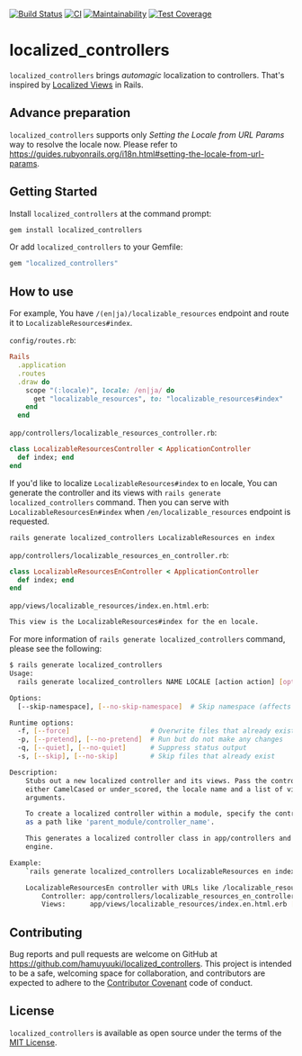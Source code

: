 [![Build Status](https://travis-ci.com/hamuyuuki/localized_controllers.svg?branch=main)](https://travis-ci.com/hamuyuuki/localized_controllers)
[![CI](https://github.com/hamuyuuki/localized_controllers/actions/workflows/ci.yml/badge.svg)](https://github.com/hamuyuuki/localized_controllers/actions/workflows/ci.yml)
[![Maintainability](https://api.codeclimate.com/v1/badges/22ce36bcfc386745e3b1/maintainability)](https://codeclimate.com/github/hamuyuuki/localized_controllers/maintainability)
[![Test Coverage](https://api.codeclimate.com/v1/badges/22ce36bcfc386745e3b1/test_coverage)](https://codeclimate.com/github/hamuyuuki/localized_controllers/test_coverage)

# localized_controllers

`localized_controllers` brings _automagic_ localization to controllers. That's inspired by [Localized Views](https://guides.rubyonrails.org/i18n.html#localized-views) in Rails.

## Advance preparation

`localized_controllers` supports only _Setting the Locale from URL Params_ way to resolve the locale now. Please refer to https://guides.rubyonrails.org/i18n.html#setting-the-locale-from-url-params.

## Getting Started

Install `localized_controllers` at the command prompt:

```sh
gem install localized_controllers
```

Or add `localized_controllers` to your Gemfile:

```ruby
gem "localized_controllers"
```

## How to use

For example, You have `/(en|ja)/localizable_resources` endpoint and route it to `LocalizableResources#index`.

`config/routes.rb`:

```rb
Rails
  .application
  .routes
  .draw do
    scope "(:locale)", locale: /en|ja/ do
      get "localizable_resources", to: "localizable_resources#index"
    end
  end
```

`app/controllers/localizable_resources_controller.rb`:

```rb
class LocalizableResourcesController < ApplicationController
  def index; end
end
```

If you'd like to localize `LocalizableResources#index` to `en` locale, You can generate the controller and its views with `rails generate localized_controllers` command. Then you can serve with `LocalizableResourcesEn#index` when `/en/localizable_resources` endpoint is requested.

```sh
rails generate localized_controllers LocalizableResources en index
```

`app/controllers/localizable_resources_en_controller.rb`:

```rb
class LocalizableResourcesEnController < ApplicationController
  def index; end
end
```

`app/views/localizable_resources/index.en.html.erb`:

```html
This view is the LocalizableResources#index for the en locale.
```

For more information of `rails generate localized_controllers` command, please see the following:

```sh
$ rails generate localized_controllers
Usage:
  rails generate localized_controllers NAME LOCALE [action action] [options]

Options:
  [--skip-namespace], [--no-skip-namespace]  # Skip namespace (affects only isolated applications)

Runtime options:
  -f, [--force]                    # Overwrite files that already exist
  -p, [--pretend], [--no-pretend]  # Run but do not make any changes
  -q, [--quiet], [--no-quiet]      # Suppress status output
  -s, [--skip], [--no-skip]        # Skip files that already exist

Description:
    Stubs out a new localized controller and its views. Pass the controller name,
    either CamelCased or under_scored, the locale name and a list of views as
    arguments.

    To create a localized controller within a module, specify the controller name
    as a path like 'parent_module/controller_name'.

    This generates a localized controller class in app/controllers and template
    engine.

Example:
    `rails generate localized_controllers LocalizableResources en index show`

    LocalizableResourcesEn controller with URLs like /localizable_resources.
        Controller: app/controllers/localizable_resources_en_controller.rb
        Views:      app/views/localizable_resources/index.en.html.erb [...]
```

## Contributing

Bug reports and pull requests are welcome on GitHub at https://github.com/hamuyuuki/localized_controllers. This project is intended to be a safe, welcoming space for collaboration, and contributors are expected to adhere to the [Contributor Covenant](http://contributor-covenant.org) code of conduct.

## License

`localized_controllers` is available as open source under the terms of the [MIT License](https://opensource.org/licenses/MIT).

